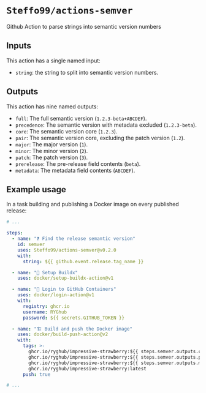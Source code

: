 # `Steffo99/actions-semver`

Github Action to parse strings into semantic version numbers

## Inputs

This action has a single named input:

- `string`: the string to split into semantic version numbers.

## Outputs

This action has nine named outputs:

- `full`: The full semantic version (`1.2.3-beta+ABCDEF`).
- `precedence`: The semantic version with metadata excluded (`1.2.3-beta`).
- `core`: The semantic version core (`1.2.3`).
- `pair`: The semantic version core, excluding the patch version (`1.2`).
- `major`: The major version (`1`).
- `minor`: The minor version (`2`).
- `patch`: The patch version (`3`).
- `prerelease`: The pre-release field contents (`beta`).
- `metadata`: The metadata field contents (`ABCDEF`).

## Example usage

In a task building and publishing a Docker image on every published release:

```yaml
# ...

steps:
  - name: "❓ Find the release semantic version"
    id: semver
    uses: Steffo99/actions-semver@v0.2.0
    with:
      string: ${{ github.event.release.tag_name }}

  - name: "🔨 Setup Buildx"
    uses: docker/setup-buildx-action@v1

  - name: "🔑 Login to GitHub Containers"
    uses: docker/login-action@v1
    with:
      registry: ghcr.io
      username: RYGhub
      password: ${{ secrets.GITHUB_TOKEN }}

  - name: "🏗 Build and push the Docker image"
    uses: docker/build-push-action@v2
    with:
      tags: >-
        ghcr.io/ryghub/impressive-strawberry:${{ steps.semver.outputs.core }},
        ghcr.io/ryghub/impressive-strawberry:${{ steps.semver.outputs.pair }},
        ghcr.io/ryghub/impressive-strawberry:${{ steps.semver.outputs.major }},
        ghcr.io/ryghub/impressive-strawberry:latest
      push: true

# ...
```
